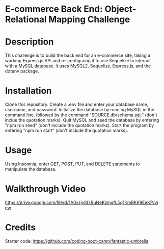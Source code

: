 # E-commerce Back End: Object-Relational Mapping Challenge

# Description

This challenge is to build the back end for an e-commerce site, taking a working Express.js API and re-configuring it to use Sequelize to interact with a MySQL database. It uses MySQL2, Sequelize, Express.js, and the dotenv package.

# Installation

Clone this repository. Create a .env file and enter your database name, username, and password. Initialize the database by running MySQL in the command line, followed by the command "SOURCE db/schema.sql;" (don't inclue the quotation marks). Quit MySQL and seed the database by entering "npm run seed" (don't include the quotation marks). Start the program by entering "npm run start" (don't include the quotation marks).

# Usage

Using Insomnia, enter GET, POST, PUT, and DELETE statements to manipulate the database.

# Walkthrough Video

https://drive.google.com/file/d/1A0xzjySfsRuNeKzmgfL5q1KmBKK9EeKP/view

# Credits

Starter code: https://github.com/coding-boot-camp/fantastic-umbrella

